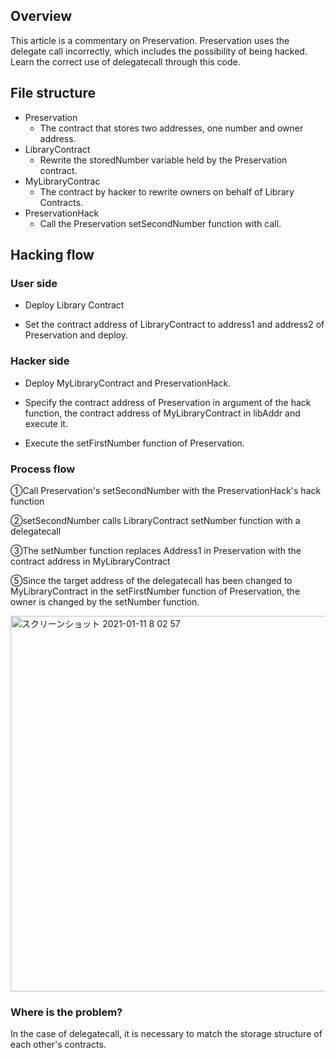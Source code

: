 ## Overview
This article is a commentary on Preservation. Preservation uses the delegate call incorrectly, which includes the possibility of being hacked. Learn the correct use of delegatecall through this code.

## File structure
- Preservation
  - The contract that stores two addresses, one number and owner address.
- LibraryContract
  - Rewrite the storedNumber variable held by the Preservation contract.
- MyLibraryContrac
  - The contract by hacker to rewrite owners on behalf of Library Contracts.
- PreservationHack
  - Call the Preservation setSecondNumber function with call.

## Hacking flow
### User side
- Deploy Library Contract

- Set the contract address of LibraryContract to address1 and address2 of Preservation and deploy.

### Hacker side
- Deploy MyLibraryContract and PreservationHack.

- Specify the contract address of Preservation in argument of the hack function, the contract address of MyLibraryContract in libAddr and execute it.

- Execute the setFirstNumber function of Preservation.

### Process flow
①Call Preservation's setSecondNumber with the PreservationHack's hack function

②setSecondNumber calls LibraryContract setNumber function with a delegatecall

③The setNumber function replaces Address1 in Preservation with the contract address in MyLibraryContract

⑤Since the target address of the delegatecall has been changed to MyLibraryContract in the setFirstNumber function of Preservation, the owner is changed by the setNumber function.

<img width="601" alt="スクリーンショット 2021-01-11 8 02 57" src="https://user-images.githubusercontent.com/11623099/104138152-b8eba800-53e5-11eb-8224-2dd7f46cf3ee.png">

### Where is the problem?
In the case of delegatecall, it is necessary to match the storage structure of each other's contracts.
